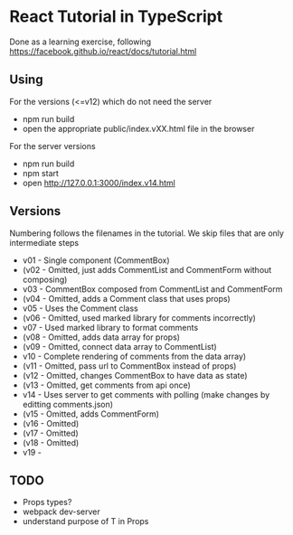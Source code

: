 # React Tutorial in TypeScript

Done as a learning exercise, following https://facebook.github.io/react/docs/tutorial.html

## Using

For the versions (<=v12) which do not need the server

* npm run build
* open the appropriate public/index.vXX.html file in the browser

For the server versions

* npm run build
* npm start
* open http://127.0.0.1:3000/index.v14.html

## Versions

Numbering follows the filenames in the tutorial. We skip files that are only intermediate steps

* v01 - Single component (CommentBox)
* (v02 - Omitted, just adds CommentList and CommentForm without composing)
* v03 - CommentBox composed from CommentList and CommentForm
* (v04 - Omitted, adds a Comment class that uses props)
* v05 - Uses the Comment class
* (v06 - Omitted, used marked library for comments incorrectly)
* v07 - Used marked library to format comments
* (v08 - Omitted, adds data array for props)
* (v09 - Omitted, connect data array to CommentList)
* v10 - Complete rendering of comments from the data array)
* (v11 - Omitted, pass url to CommentBox instead of props)
* (v12 - Omitted, changes CommentBox to have data as state)
* (v13 - Omitted, get comments from api once)
* v14 - Uses server to get comments with polling (make changes by editting comments.json)
* (v15 - Omitted, adds CommentForm)
* (v16 - Omitted)
* (v17 - Omitted)
* (v18 - Omitted)
* v19 - 



## TODO

* Props types?
* webpack dev-server
* understand purpose of T in Props<T>
